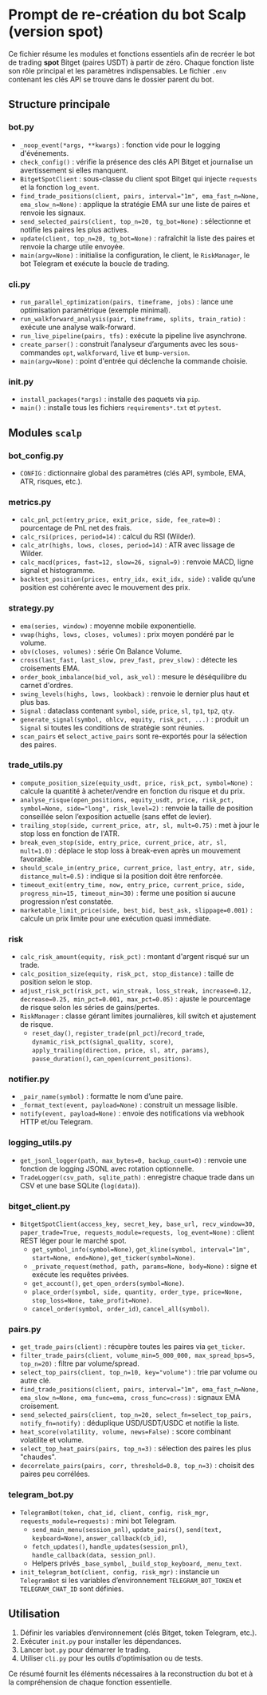 # Prompt de re-création du bot Scalp (version spot)

Ce fichier résume les modules et fonctions essentiels afin de recréer le bot de trading **spot** Bitget (paires USDT) à partir de zéro. Chaque fonction liste son rôle principal et les paramètres indispensables. Le fichier `.env` contenant les clés API se trouve dans le dossier parent du bot.

## Structure principale

### bot.py
- `_noop_event(*args, **kwargs)` : fonction vide pour le logging d'événements.
- `check_config()` : vérifie la présence des clés API Bitget et journalise un avertissement si elles manquent.
- `BitgetSpotClient` : sous-classe du client spot Bitget qui injecte `requests` et la fonction `log_event`.
- `find_trade_positions(client, pairs, interval="1m", ema_fast_n=None, ema_slow_n=None)` : applique la stratégie EMA sur une liste de paires et renvoie les signaux.
- `send_selected_pairs(client, top_n=20, tg_bot=None)` : sélectionne et notifie les paires les plus actives.
- `update(client, top_n=20, tg_bot=None)` : rafraîchit la liste des paires et renvoie la charge utile envoyée.
- `main(argv=None)` : initialise la configuration, le client, le `RiskManager`, le bot Telegram et exécute la boucle de trading.

### cli.py
- `run_parallel_optimization(pairs, timeframe, jobs)` : lance une optimisation paramétrique (exemple minimal).
- `run_walkforward_analysis(pair, timeframe, splits, train_ratio)` : exécute une analyse walk-forward.
- `run_live_pipeline(pairs, tfs)` : exécute la pipeline live asynchrone.
- `create_parser()` : construit l’analyseur d’arguments avec les sous-commandes `opt`, `walkforward`, `live` et `bump-version`.
- `main(argv=None)` : point d'entrée qui déclenche la commande choisie.

### init.py
- `install_packages(*args)` : installe des paquets via `pip`.
- `main()` : installe tous les fichiers `requirements*.txt` et `pytest`.

## Modules `scalp`

### bot_config.py
- `CONFIG` : dictionnaire global des paramètres (clés API, symbole, EMA, ATR, risques, etc.).

### metrics.py
- `calc_pnl_pct(entry_price, exit_price, side, fee_rate=0)` : pourcentage de PnL net des frais.
- `calc_rsi(prices, period=14)` : calcul du RSI (Wilder).
- `calc_atr(highs, lows, closes, period=14)` : ATR avec lissage de Wilder.
- `calc_macd(prices, fast=12, slow=26, signal=9)` : renvoie MACD, ligne signal et histogramme.
- `backtest_position(prices, entry_idx, exit_idx, side)` : valide qu’une position est cohérente avec le mouvement des prix.

### strategy.py
- `ema(series, window)` : moyenne mobile exponentielle.
- `vwap(highs, lows, closes, volumes)` : prix moyen pondéré par le volume.
- `obv(closes, volumes)` : série On Balance Volume.
- `cross(last_fast, last_slow, prev_fast, prev_slow)` : détecte les croisements EMA.
- `order_book_imbalance(bid_vol, ask_vol)` : mesure le déséquilibre du carnet d'ordres.
- `swing_levels(highs, lows, lookback)` : renvoie le dernier plus haut et plus bas.
- `Signal` : dataclass contenant `symbol`, `side`, `price`, `sl`, `tp1`, `tp2`, `qty`.
- `generate_signal(symbol, ohlcv, equity, risk_pct, ...)` : produit un `Signal` si toutes les conditions de stratégie sont réunies.
- `scan_pairs` et `select_active_pairs` sont re-exportés pour la sélection des paires.

### trade_utils.py
- `compute_position_size(equity_usdt, price, risk_pct, symbol=None)` : calcule la quantité à acheter/vendre en fonction du risque et du prix.
- `analyse_risque(open_positions, equity_usdt, price, risk_pct, symbol=None, side="long", risk_level=2)` : renvoie la taille de position conseillée selon l’exposition actuelle (sans effet de levier).
- `trailing_stop(side, current_price, atr, sl, mult=0.75)` : met à jour le stop loss en fonction de l'ATR.
- `break_even_stop(side, entry_price, current_price, atr, sl, mult=1.0)` : déplace le stop loss à break-even après un mouvement favorable.
- `should_scale_in(entry_price, current_price, last_entry, atr, side, distance_mult=0.5)` : indique si la position doit être renforcée.
- `timeout_exit(entry_time, now, entry_price, current_price, side, progress_min=15, timeout_min=30)` : ferme une position si aucune progression n’est constatée.
- `marketable_limit_price(side, best_bid, best_ask, slippage=0.001)` : calcule un prix limite pour une exécution quasi immédiate.

### risk
- `calc_risk_amount(equity, risk_pct)` : montant d'argent risqué sur un trade.
- `calc_position_size(equity, risk_pct, stop_distance)` : taille de position selon le stop.
- `adjust_risk_pct(risk_pct, win_streak, loss_streak, increase=0.12, decrease=0.25, min_pct=0.001, max_pct=0.05)` : ajuste le pourcentage de risque selon les séries de gains/pertes.
- `RiskManager` : classe gérant limites journalières, kill switch et ajustement de risque.
  - `reset_day()`, `register_trade(pnl_pct)`/`record_trade`, `dynamic_risk_pct(signal_quality, score)`, `apply_trailing(direction, price, sl, atr, params)`, `pause_duration()`, `can_open(current_positions)`.

### notifier.py
- `_pair_name(symbol)` : formatte le nom d’une paire.
- `_format_text(event, payload=None)` : construit un message lisible.
- `notify(event, payload=None)` : envoie des notifications via webhook HTTP et/ou Telegram.

### logging_utils.py
- `get_jsonl_logger(path, max_bytes=0, backup_count=0)` : renvoie une fonction de logging JSONL avec rotation optionnelle.
- `TradeLogger(csv_path, sqlite_path)` : enregistre chaque trade dans un CSV et une base SQLite (`log(data)`).

### bitget_client.py
- `BitgetSpotClient(access_key, secret_key, base_url, recv_window=30, paper_trade=True, requests_module=requests, log_event=None)` : client REST léger pour le marché spot.
  - `get_symbol_info(symbol=None)`, `get_kline(symbol, interval="1m", start=None, end=None)`, `get_ticker(symbol=None)`.
  - `_private_request(method, path, params=None, body=None)` : signe et exécute les requêtes privées.
  - `get_account()`, `get_open_orders(symbol=None)`.
  - `place_order(symbol, side, quantity, order_type, price=None, stop_loss=None, take_profit=None)`.
  - `cancel_order(symbol, order_id)`, `cancel_all(symbol)`.

### pairs.py
- `get_trade_pairs(client)` : récupère toutes les paires via `get_ticker`.
- `filter_trade_pairs(client, volume_min=5_000_000, max_spread_bps=5, top_n=20)` : filtre par volume/spread.
- `select_top_pairs(client, top_n=10, key="volume")` : trie par volume ou autre clé.
- `find_trade_positions(client, pairs, interval="1m", ema_fast_n=None, ema_slow_n=None, ema_func=ema, cross_func=cross)` : signaux EMA croisement.
- `send_selected_pairs(client, top_n=20, select_fn=select_top_pairs, notify_fn=notify)` : déduplique USD/USDT/USDC et notifie la liste.
- `heat_score(volatility, volume, news=False)` : score combinant volatilite et volume.
- `select_top_heat_pairs(pairs, top_n=3)` : sélection des paires les plus "chaudes".
- `decorrelate_pairs(pairs, corr, threshold=0.8, top_n=3)` : choisit des paires peu corrélées.

### telegram_bot.py
- `TelegramBot(token, chat_id, client, config, risk_mgr, requests_module=requests)` : mini bot Telegram.
  - `send_main_menu(session_pnl)`, `update_pairs()`, `send(text, keyboard=None)`, `answer_callback(cb_id)`,
  - `fetch_updates()`, `handle_updates(session_pnl)`, `handle_callback(data, session_pnl)`.
  - Helpers privés `_base_symbol`, `_build_stop_keyboard`, `_menu_text`.
- `init_telegram_bot(client, config, risk_mgr)` : instancie un `TelegramBot` si les variables d’environnement `TELEGRAM_BOT_TOKEN` et `TELEGRAM_CHAT_ID` sont définies.

## Utilisation
1. Définir les variables d’environnement (clés Bitget, token Telegram, etc.).
2. Exécuter `init.py` pour installer les dépendances.
3. Lancer `bot.py` pour démarrer le trading.
4. Utiliser `cli.py` pour les outils d’optimisation ou de tests.

Ce résumé fournit les éléments nécessaires à la reconstruction du bot et à la compréhension de chaque fonction essentielle.

